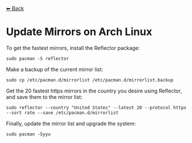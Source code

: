 [⬅ Back](../)

# Update Mirrors on Arch Linux

To get the fastest mirrors, install the Reflector package:
```
sudo pacman -S reflector
```

Make a backup of the current mirror list:
```
sudo cp /etc/pacman.d/mirrorlist /etc/pacman.d/mirrorlist.backup
```

Get the 20 fastest https mirrors in the country you desire using Reflector, and save them to the mirror list:
```
sudo reflector --country "United States" --latest 20 --protocol https --sort rate --save /etc/pacman.d/mirrorlist
```

Finally, update the mirror list and upgrade the system:
```
sudo pacman -Syyu
```
